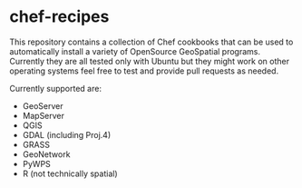 # chef-recipes

This repository contains a collection of Chef cookbooks that can be used to automatically install a variety of OpenSource
GeoSpatial programs. Currently they are all tested only with Ubuntu but they might work on other operating systems feel free 
to test and provide pull requests as needed.

Currently supported are:

+ GeoServer
+ MapServer
+ QGIS 
+ GDAL (including Proj.4)
+ GRASS
+ GeoNetwork 
+ PyWPS
+ R (not technically spatial)
